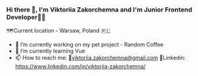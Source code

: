 ### Hi there 👋, I'm Viktoriia Zakorchemna and I'm Junior Frontend Developer👩‍💻
🗺Current location - Warsaw, Poland 🇵🇱

- 🔭 I’m currently working on my pet project - Random Coffee
- 🌱 I’m currently learning Vue
- 📫 How to reach me: 
📌viktoriia.zakorchemna@gmail.com
📌Linkedin: https://www.linkedin.com/in/viktoriia-zakorchemna/

